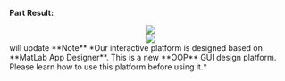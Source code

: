 **Part Result:**   

<div align=center scale=0.75>
	<img src="https://github.com/user-attachments/assets/5d55b5bb-f401-4a64-ba44-992b43f822b5"/>
</div>


<div align=center scale=0.75>
	<img src="https://github.com/user-attachments/assets/5d55b5bb-f401-4a64-ba44-992b43f822b5"/>
</div>
will update   
**Note**     
*Our interactive platform is designed based on **MatLab App Designer**. This is a new **OOP** GUI design platform. Please learn how to use this platform before using it.* 
